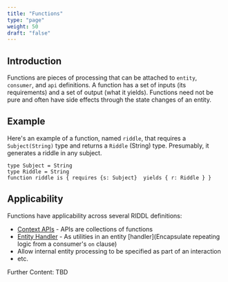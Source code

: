 ```yaml
---
title: "Functions"
type: "page"
weight: 50
draft: "false"
---
```


## Introduction
Functions are pieces of processing that can be attached to `entity`, `consumer`, 
and `api` definitions.  A function has a set of inputs (its requirements) and a 
set of output (what it yields). Functions need not be pure and often 
have side effects through the state changes of an entity.   

## Example
Here's an example of a function, named `riddle`, that requires a 
`Subject(String)` type and returns a `Riddle` (String) type. Presumably, 
it generates a riddle in any subject. 
```riddl
type Subject = String
type Riddle = String
function riddle is { requires {s: Subject}  yields { r: Riddle } }  
```
## Applicability
Functions have applicability across several RIDDL definitions:
* [Context APIs](../root/domain/context/api) - APIs are collections of 
  functions
* [Entity Handler](../root/domain/context/entity/handler) - As 
  utilities 
  in an entity 
  [handler](Encapsulate repeating logic from a 
  consumer's `on` 
  clause)
* Allow internal entity processing to be specified as part of an interaction
* etc.

Further Content: TBD

